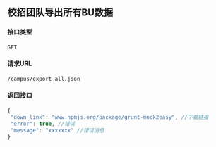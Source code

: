 ## 校招团队导出所有BU数据
#### 接口类型
	GET
#### 请求URL
	/campus/export_all.json
#### 返回接口
```js
{
 "down_link": "www.npmjs.org/package/grunt-mock2easy", //下载链接
 "error": true, //错误
 "message": "xxxxxxx" //错误消息
}
```